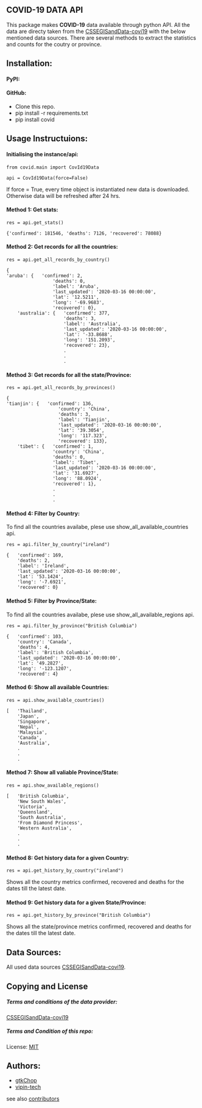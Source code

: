 ## COVID-19 DATA API

This package makes **COVID-19** data available through python API. All the data are directy taken from the [CSSEGISandData-covi19](https://github.com/CSSEGISandData/COVID-19#2019-novel-coronavirus-covid-19-2019-ncov-data-repository-by-johns-hopkins-csse) with the below mentioned data sources. There are several methods to extract the statistics and counts for the coutry or province.

## Installation:
#### PyPI:

#### GitHub:
  * Clone this repo.
  * pip install -r requirements.txt
  * pip install covid

## Usage Instructuions:

#### Initialising the instance/api:
```
from covid.main import CovId19Data

api = CovId19Data(force=False)
```
If force = True, every time object is instantiated new data is downloaded. Otherwise data will be refreshed after 24 hrs.

#### Method 1: Get stats:
```
res = api.get_stats()
```
```
{'confirmed': 181546, 'deaths': 7126, 'recovered': 78088}
```
#### Method 2: Get records for all the countries:
```
res = api.get_all_records_by_country()
```
```
{
'aruba': {   'confirmed': 2,
                 'deaths': 0,
                 'label': 'Aruba',
                 'last_updated': '2020-03-16 00:00:00',
                 'lat': '12.5211',
                 'long': '-69.9683',
                 'recovered': 0},
    'australia': {   'confirmed': 377,
                     'deaths': 3,
                     'label': 'Australia',
                     'last_updated': '2020-03-16 00:00:00',
                     'lat': '-33.8688',
                     'long': '151.2093',
                     'recovered': 23},
                     .
                     .
                     .
```

#### Method 3: Get records for all the state/Province:
```
res = api.get_all_records_by_provinces()
```
```
{
'tianjin': {   'confirmed': 136,
                   'country': 'China',
                   'deaths': 3,
                   'label': 'Tianjin',
                   'last_updated': '2020-03-16 00:00:00',
                   'lat': '39.3054',
                   'long': '117.323',
                   'recovered': 133},
    'tibet': {   'confirmed': 1,
                 'country': 'China',
                 'deaths': 0,
                 'label': 'Tibet',
                 'last_updated': '2020-03-16 00:00:00',
                 'lat': '31.6927',
                 'long': '88.0924',
                 'recovered': 1},
                 .
                 .
                 .
```

#### Method 4: Filter by Country:
To find all the countries availabe, plese use show_all_available_countries api.
```
res = api.filter_by_country("ireland")
```
```
{   'confirmed': 169,
    'deaths': 2,
    'label': 'Ireland',
    'last_updated': '2020-03-16 00:00:00',
    'lat': '53.1424',
    'long': '-7.6921',
    'recovered': 0}

```
#### Method 5: Filter by Province/State:
To find all the countries availabe, plese use show_all_available_regions api.
```
res = api.filter_by_province("British Columbia")
```
```
{   'confirmed': 103,
    'country': 'Canada',
    'deaths': 4,
    'label': 'British Columbia',
    'last_updated': '2020-03-16 00:00:00',
    'lat': '49.2827',
    'long': '-123.1207',
    'recovered': 4}

```
#### Method 6: Show all available Countries:
```
res = api.show_available_countries()
```
```
[   'Thailand',
    'Japan',
    'Singapore',
    'Nepal',
    'Malaysia',
    'Canada',
    'Australia',
    .
    .
    .
```

#### Method 7: Show all valiable Province/State:
```
res = api.show_available_regions()
```
```
[   'British Columbia',
    'New South Wales',
    'Victoria',
    'Queensland',
    'South Australia',
    'From Diamond Princess',
    'Western Australia',
    .
    .
    .
```

#### Method 8: Get history data for a given Country:
```
res = api.get_history_by_country("ireland")
```
Shows all the country metrics confirmed, recovered and deaths for the dates till the latest date.

#### Method 9: Get history data for a given State/Province:
```
res = api.get_history_by_province("British Columbia")
```
Shows all the state/province metrics confirmed, recovered and deaths for the dates till the latest date.

## Data Sources:
 
All used data sources [CSSEGISandData-covi19](https://github.com/CSSEGISandData/COVID-19#2019-novel-coronavirus-covid-19-2019-ncov-data-repository-by-johns-hopkins-csse).
  

## Copying and License
##### Terms and conditions of the data provider:
[CSSEGISandData-covi19](https://github.com/CSSEGISandData/COVID-19#2019-novel-coronavirus-covid-19-2019-ncov-data-repository-by-johns-hopkins-csse)

##### Terms and Condition of this repo:
License: [MIT](https://github.com/gtkChop/covid19/blob/master/LICENSE)

## Authors:

 * [gtkChop](https://github.com/gtkChop)
 * [vipin-tech](https://github.com/vipin-tech)

see also [contributors](https://github.com/gtkChop/covid19/graphs/contributors)


